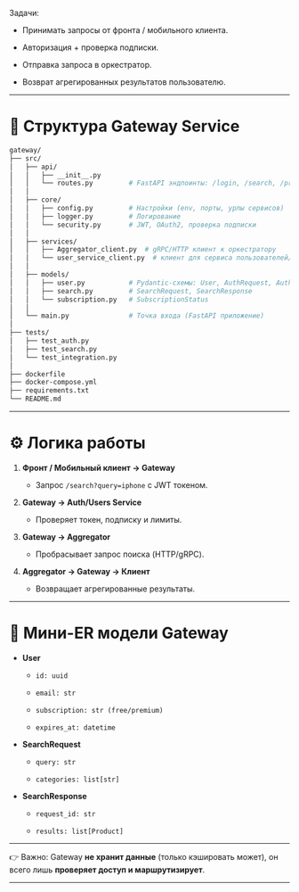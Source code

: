 Задачи:

- Принимать запросы от фронта / мобильного клиента.
    
- Авторизация + проверка подписки.
    
- Отправка запроса в оркестратор.
    
- Возврат агрегированных результатов пользователю.
    

---

# 📂 Структура Gateway Service

```bash
gateway/
├── src/
│   ├── api/
│   │   ├── __init__.py
│   │   └── routes.py         # FastAPI эндпоинты: /login, /search, /profile
│   │
│   ├── core/
│   │   ├── config.py         # Настройки (env, порты, урлы сервисов)
│   │   ├── logger.py         # Логирование
│   │   └── security.py       # JWT, OAuth2, проверка подписки
│   │
│   ├── services/
│   │   ├── Aggregator_client.py  # gRPC/HTTP клиент к оркестратору
│   │   └── user_service_client.py  # клиент для сервиса пользователей/биллинга
│   │
│   ├── models/
│   │   ├── user.py           # Pydantic-схемы: User, AuthRequest, AuthResponse
│   │   ├── search.py         # SearchRequest, SearchResponse
│   │   └── subscription.py   # SubscriptionStatus
│   │
│   └── main.py               # Точка входа (FastAPI приложение)
│
├── tests/
│   ├── test_auth.py
│   ├── test_search.py
│   └── test_integration.py
│
├── dockerfile
├── docker-compose.yml
├── requirements.txt
└── README.md
```

---

# ⚙️ Логика работы

1. **Фронт / Мобильный клиент → Gateway**
    
    - Запрос `/search?query=iphone` с JWT токеном.
        
2. **Gateway → Auth/Users Service**
    
    - Проверяет токен, подписку и лимиты.
        
3. **Gateway → Aggregator**
    
    - Пробрасывает запрос поиска (HTTP/gRPC).
        
4. **Aggregator → Gateway → Клиент**
    
    - Возвращает агрегированные результаты.
        

---

# 📌 Мини-ER модели Gateway

- **User**
    
    - `id: uuid`
        
    - `email: str`
        
    - `subscription: str (free/premium)`
        
    - `expires_at: datetime`
        
- **SearchRequest**
    
    - `query: str`
        
    - `categories: list[str]`
        
- **SearchResponse**
    
    - `request_id: str`
        
    - `results: list[Product]`
        

---

👉 Важно: Gateway **не хранит данные** (только кэшировать может), он всего лишь **проверяет доступ и маршрутизирует**.

---
